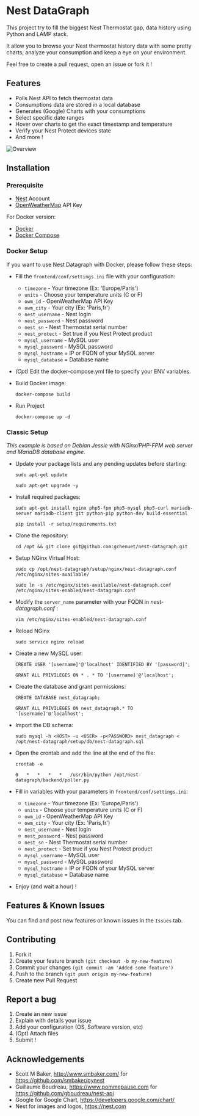 # Nest DataGraph

This project try to fill the biggest Nest Thermostat gap, data history using Python and LAMP stack.   

It allow you to browse your Nest thermostat history data with some pretty charts, analyze your consumption and keep a eye on your environment.

Feel free to create a pull request, open an issue or fork it !

## Features

* Polls Nest API to fetch thermostat data
* Consumptions data are stored in a local database
* Generates (Google) Charts with your consumptions
* Select specific date ranges
* Hover over charts to get the exact timestamp and temperature
* Verify your Nest Protect devices state
* And more !

![Overview](https://github.com/gchenuet/nest-datagraph/raw/master/README/nest-datagraph.jpg "Overview")   

## Installation

### Prerequisite

* [Nest](https://nest.com) Account
* [OpenWeatherMap](http://openweathermap.org/) API Key

For Docker version:
* [Docker](https://docs.docker.com/engine/installation/)
* [Docker Compose](https://docs.docker.com/compose/install/)

### Docker Setup

If you want to use Nest Datagraph with Docker, please follow these steps:

* Fill the `frontend/conf/settings.ini` file with your configuration:
    * `timezone` - Your timezone (Ex: 'Europe/Paris')
    * `units` - Choose your temperature units (C or F)
    * `owm_id` - OpenWeatherMap API Key
    * `owm_city` - Your city (Ex: 'Paris,fr')
    * `nest_username` - Nest login
    * `nest_password` - Nest password
    * `nest_sn` - Nest Thermostat serial number
    * `nest_protect` - Set true if you Nest Protect product
    * `mysql_username` - MySQL user
    * `mysql_password` - MySQL password
    * `mysql_hostname` = IP or FQDN of your MySQL server
    * `mysql_database` = Database name


* _(Opt)_ Edit the docker-compose.yml file to specify your ENV variables.

* Build Docker image:

	```
	docker-compose build
	```

* Run Project
	```
	docker-compose up -d
	```

### Classic Setup

_This example is based on Debian Jessie with NGinx/PHP-FPM web server and MariaDB database engine._

* Update your package lists and any pending updates before starting:					

	```
	sudo apt-get update
	```

	```
	sudo apt-get upgrade -y
	```

* Install required packages:

	```
	sudo apt-get install nginx php5-fpm php5-mysql php5-curl mariadb-server mariadb-client git python-pip python-dev build-essential
	```

	```
	pip install -r setup/requirements.txt
	```

* Clone the repository:
	```
	cd /opt && git clone git@github.com:gchenuet/nest-datagraph.git
	```

* Setup NGinx Virtual Host:
	```
	sudo cp /opt/nest-datagraph/setup/nginx/nest-datagraph.conf /etc/nginx/sites-available/
	```

	```
	sudo ln -s /etc/nginx/sites-available/nest-datagraph.conf /etc/nginx/sites-enabled/nest-datagraph.conf
	```

* Modify the `server_name` parameter with your FQDN in _nest-datagraph.conf_	:
	```
	vim /etc/nginx/sites-enabled/nest-datagraph.conf
	```

* Reload NGinx				
	```
	sudo service nginx reload
	```

* Create a new MySQL user:
	```
	CREATE USER '[username]'@'localhost' IDENTIFIED BY '[password]';
	```

	```
	GRANT ALL PRIVILEGES ON * . * TO '[username]'@'localhost';
	```

* Create the database and grant permissions:
	```
	CREATE DATABASE nest_datagraph;
	```

	```
	GRANT ALL PRIVILEGES ON nest_datagraph.* TO '[username]'@'localhost';
	```

* Import the DB schema:
	```
	sudo mysql -h <HOST> -u <USER> -p<PASSWORD> nest_datagraph < /opt/nest-datagraph/setup/db/nest-datagraph.sql
	```



* Open the crontab and add the line at the end of the file:
	```
	crontab -e
	```

	```
	0   *   *   *   *   /usr/bin/python /opt/nest-datagraph/backend/poller.py
	```


* Fill in variables with your parameters in `frontend/conf/settings.ini`:
  * `timezone` - Your timezone (Ex: 'Europe/Paris')
  * `units` - Choose your temperature units (C or F)
  * `owm_id` - OpenWeatherMap API Key
  * `owm_city` - Your city (Ex: 'Paris,fr')
  * `nest_username` - Nest login
  * `nest_password` - Nest password
  * `nest_sn` - Nest Thermostat serial number
  * `nest_protect` - Set true if you Nest Protect product
  * `mysql_username` - MySQL user
  * `mysql_password` - MySQL password
  * `mysql_hostname` = IP or FQDN of your MySQL server
  * `mysql_database` = Database name

      
* Enjoy (and wait a hour) !

## Features & Known Issues

You can find and post new features or known issues in the ``Issues`` tab.

## Contributing     

1. Fork it
2. Create your feature branch ``(git checkout -b my-new-feature)``
3. Commit your changes ``(git commit -am 'Added some feature')``
4. Push to the branch ``(git push origin my-new-feature)``
5. Create new Pull Request

## Report a bug   

1. Create an new issue
2. Explain with details your issue
3. Add your configuration (OS, Software version, etc)
4. (Opt) Attach files
5. Submit !

## Acknowledgements

* Scott M Baker, http://www.smbaker.com/ for https://github.com/smbaker/pynest
* Guillaume Boudreau, https://www.pommepause.com for https://github.com/gboudreau/nest-api
* Google for Google Chart, https://developers.google.com/chart/
* Nest for images and logos, https://nest.com
